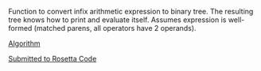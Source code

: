Function to convert infix arithmetic expression to binary tree. The resulting tree knows how to print and evaluate itself. Assumes expression is well-formed (matched parens, all operators have 2 operands).

[Algorithm](http://www.seas.gwu.edu/~csci131/fall96/exp_to_tree.html)

[Submitted to Rosetta Code](http://rosettacode.org/wiki/Arithmetic_evaluation)
